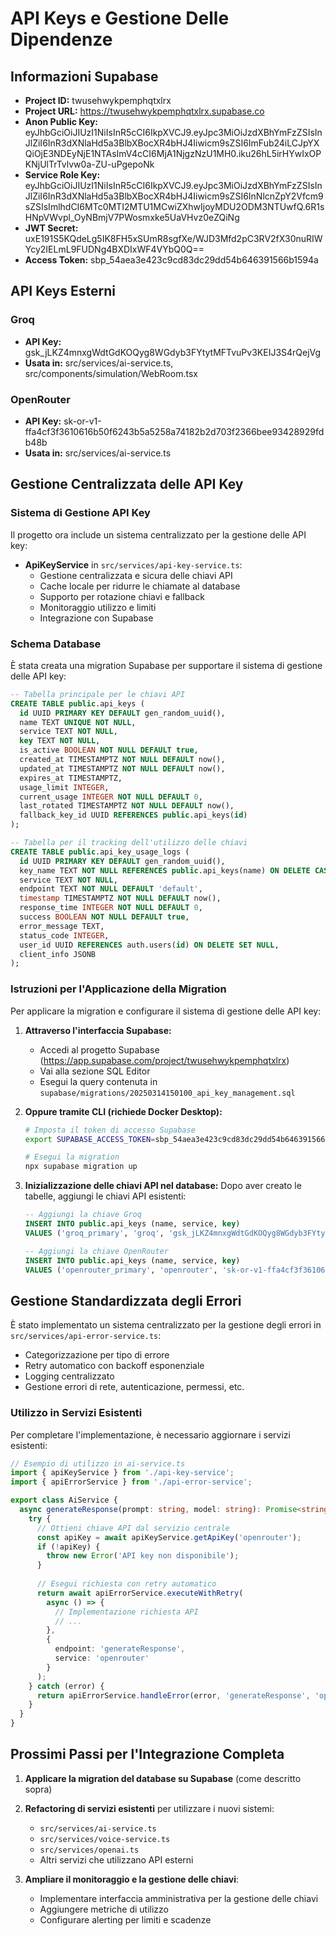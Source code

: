 # API Keys e Gestione Delle Dipendenze

## Informazioni Supabase

- **Project ID:** twusehwykpemphqtxlrx
- **Project URL:** https://twusehwykpemphqtxlrx.supabase.co
- **Anon Public Key:** eyJhbGciOiJIUzI1NiIsInR5cCI6IkpXVCJ9.eyJpc3MiOiJzdXBhYmFzZSIsInJlZiI6InR3dXNlaHd5a3BlbXBocXR4bHJ4Iiwicm9sZSI6ImFub24iLCJpYXQiOjE3NDEyNjE1NTAsImV4cCI6MjA1NjgzNzU1MH0.iku26hL5irHYwIxOPKNjUlTrTvlvw0a-ZU-uPgepoNk
- **Service Role Key:** eyJhbGciOiJIUzI1NiIsInR5cCI6IkpXVCJ9.eyJpc3MiOiJzdXBhYmFzZSIsInJlZiI6InR3dXNlaHd5a3BlbXBocXR4bHJ4Iiwicm9sZSI6InNlcnZpY2Vfcm9sZSIsImlhdCI6MTc0MTI2MTU1MCwiZXhwIjoyMDU2ODM3NTUwfQ.6R1sHNpVWvpl_OyNBmjV7PWosmxke5UaVHvz0eZQiNg
- **JWT Secret:** uxE191S5KQdeLg5IK8FH5xSUmR8sgfXe/WJD3Mfd2pC3RV2fX30nuRIWYcy2IELmL9FUDNg4BXDIxWF4VYbQ0Q==
- **Access Token:** sbp_54aea3e423c9cd83dc29dd54b646391566b1594a

## API Keys Esterni

### Groq
- **API Key:** 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
- **Usata in:** src/services/ai-service.ts, src/components/simulation/WebRoom.tsx

### OpenRouter
- **API Key:** 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
- **Usata in:** src/services/ai-service.ts

## Gestione Centralizzata delle API Key

### Sistema di Gestione API Key
Il progetto ora include un sistema centralizzato per la gestione delle API key:

- **ApiKeyService** in `src/services/api-key-service.ts`:
  - Gestione centralizzata e sicura delle chiavi API
  - Cache locale per ridurre le chiamate al database
  - Supporto per rotazione chiavi e fallback
  - Monitoraggio utilizzo e limiti
  - Integrazione con Supabase

### Schema Database
È stata creata una migration Supabase per supportare il sistema di gestione delle API key:

```sql
-- Tabella principale per le chiavi API
CREATE TABLE public.api_keys (
  id UUID PRIMARY KEY DEFAULT gen_random_uuid(),
  name TEXT UNIQUE NOT NULL,
  service TEXT NOT NULL,
  key TEXT NOT NULL,
  is_active BOOLEAN NOT NULL DEFAULT true,
  created_at TIMESTAMPTZ NOT NULL DEFAULT now(),
  updated_at TIMESTAMPTZ NOT NULL DEFAULT now(),
  expires_at TIMESTAMPTZ,
  usage_limit INTEGER,
  current_usage INTEGER NOT NULL DEFAULT 0,
  last_rotated TIMESTAMPTZ NOT NULL DEFAULT now(),
  fallback_key_id UUID REFERENCES public.api_keys(id)
);

-- Tabella per il tracking dell'utilizzo delle chiavi
CREATE TABLE public.api_key_usage_logs (
  id UUID PRIMARY KEY DEFAULT gen_random_uuid(),
  key_name TEXT NOT NULL REFERENCES public.api_keys(name) ON DELETE CASCADE,
  service TEXT NOT NULL,
  endpoint TEXT NOT NULL DEFAULT 'default',
  timestamp TIMESTAMPTZ NOT NULL DEFAULT now(),
  response_time INTEGER NOT NULL DEFAULT 0,
  success BOOLEAN NOT NULL DEFAULT true,
  error_message TEXT,
  status_code INTEGER,
  user_id UUID REFERENCES auth.users(id) ON DELETE SET NULL,
  client_info JSONB
);
```

### Istruzioni per l'Applicazione della Migration
Per applicare la migration e configurare il sistema di gestione delle API key:

1. **Attraverso l'interfaccia Supabase:**
   - Accedi al progetto Supabase (https://app.supabase.com/project/twusehwykpemphqtxlrx)
   - Vai alla sezione SQL Editor
   - Esegui la query contenuta in `supabase/migrations/20250314150100_api_key_management.sql`

2. **Oppure tramite CLI (richiede Docker Desktop):**
   ```bash
   # Imposta il token di accesso Supabase
   export SUPABASE_ACCESS_TOKEN=sbp_54aea3e423c9cd83dc29dd54b646391566b1594a
   
   # Esegui la migration
   npx supabase migration up
   ```

3. **Inizializzazione delle chiavi API nel database:**
   Dopo aver creato le tabelle, aggiungi le chiavi API esistenti:
   
   ```sql
   -- Aggiungi la chiave Groq
   INSERT INTO public.api_keys (name, service, key)
   VALUES ('groq_primary', 'groq', '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');
   
   -- Aggiungi la chiave OpenRouter
   INSERT INTO public.api_keys (name, service, key)
   VALUES ('openrouter_primary', 'openrouter', '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');
   ```

## Gestione Standardizzata degli Errori

È stato implementato un sistema centralizzato per la gestione degli errori in `src/services/api-error-service.ts`:

- Categorizzazione per tipo di errore
- Retry automatico con backoff esponenziale
- Logging centralizzato
- Gestione errori di rete, autenticazione, permessi, etc.

### Utilizzo in Servizi Esistenti
Per completare l'implementazione, è necessario aggiornare i servizi esistenti:

```typescript
// Esempio di utilizzo in ai-service.ts
import { apiKeyService } from './api-key-service';
import { apiErrorService } from './api-error-service';

export class AiService {
  async generateResponse(prompt: string, model: string): Promise<string> {
    try {
      // Ottieni chiave API dal servizio centrale
      const apiKey = await apiKeyService.getApiKey('openrouter');
      if (!apiKey) {
        throw new Error('API key non disponibile');
      }
      
      // Esegui richiesta con retry automatico
      return await apiErrorService.executeWithRetry(
        async () => {
          // Implementazione richiesta API
          // ...
        },
        {
          endpoint: 'generateResponse',
          service: 'openrouter'
        }
      );
    } catch (error) {
      return apiErrorService.handleError(error, 'generateResponse', 'openrouter');
    }
  }
}
```

## Prossimi Passi per l'Integrazione Completa

1. **Applicare la migration del database su Supabase** (come descritto sopra)
2. **Refactoring di servizi esistenti** per utilizzare i nuovi sistemi:
   - `src/services/ai-service.ts`
   - `src/services/voice-service.ts`
   - `src/services/openai.ts`
   - Altri servizi che utilizzano API esterni

3. **Ampliare il monitoraggio e la gestione delle chiavi**:
   - Implementare interfaccia amministrativa per la gestione delle chiavi
   - Aggiungere metriche di utilizzo
   - Configurare alerting per limiti e scadenze
